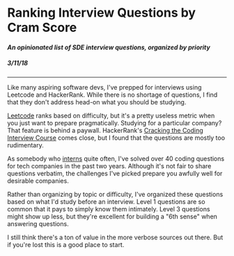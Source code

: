 <Helmet>
    <title>Jeremy Aguilon | Ranking Interview Questions by Cram Score</title>
    <meta name="description" content="An opinionated list on SDE interview questions, organized by priority" />
    <meta name="keywords" content="software engineering, interviews, jeremy aguilon" />
</Helmet>

# Ranking Interview Questions by Cram Score

#### _An opinionated list of SDE interview questions, organized by priority_

##### 3/11/18

---

Like many aspiring software devs, I've prepped for interviews using Leetcode and
HackerRank. While there is no shortage of questions, I find that they don't
address head-on what you should be studying. 

[Leetcode](https://leetcode.com/problemset/all/) ranks based on difficulty,
but it's a pretty useless metric when you just want to prepare pragmatically.
Studying for a particular company? That feature is behind a paywall.
HackerRank's [Cracking the Coding Interview Course](https://www.hackerrank.com/domains/tutorials/cracking-the-coding-interview)
comes close, but I found that the questions are mostly too rudimentary.


As somebody who [interns](/professional) quite often, I've solved over 40 coding questions
for tech companies in the past two years. Although it's not fair to share questions verbatim, the
challenges I've picked prepare you awfully well for desirable companies.


Rather than organizing by topic or difficulty, I've organized these questions
based on what I'd study before an interview. Level 1 questions are so common
that it pays to simply know them intimately. Level 3 questions
might show up less, but they're excellent for building a "6th sense" when answering
questions.

I still think there's a ton of value in the more verbose sources out there. But
if you're lost this is a good place to start.

<CramScore />
